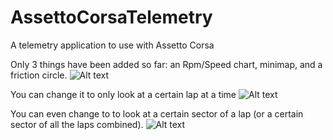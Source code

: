 AssettoCorsaTelemetry
=====================

A telemetry application to use with Assetto Corsa

Only 3 things have been added so far: an Rpm/Speed chart, minimap, and a friction circle.
![Alt text](http://i.imgur.com/X4Aua0j.png)

You can change it to only look at a certain lap at a time
![Alt text](http://i.imgur.com/0OBM98x.png)

You can even change to to look at a certain sector of a lap (or a certain sector of all the laps combined).
![Alt text](http://i.imgur.com/0divnsZ.png)
